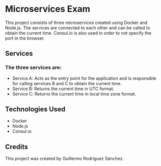 # Microservices Exam
This project consists of three microservices created using Docker and Node.js. The services are connected to each other and can be called to obtain the current time. Consul.io is also used in order to not specify the port in the browser.

## Services
### The three services are:

- Service A: Acts as the entry point for the application and is responsible for calling services B and C to obtain the current time.
- Service B: Returns the current time in UTC format.
- Service C: Returns the current time in local time zone format.

## Technologies Used
- Docker
- Node.js
- Consul.io
## Credits
This project was created by Guillermo Rodríguez Sánchez.
